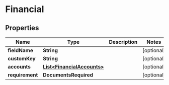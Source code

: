 

# Financial


## Properties

| Name | Type | Description | Notes |
|------------ | ------------- | ------------- | -------------|
|**fieldName** | **String** |  |  [optional] |
|**customKey** | **String** |  |  [optional] |
|**accounts** | [**List&lt;FinancialAccounts&gt;**](FinancialAccounts.md) |  |  [optional] |
|**requirement** | **DocumentsRequired** |  |  [optional] |



